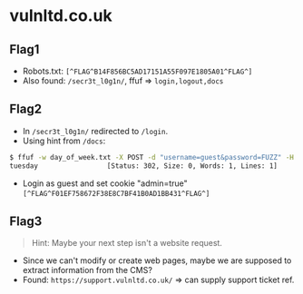 # vulnltd.co.uk

## Flag1
- Robots.txt: `[^FLAG^B14F856BC5AD17151A55F097E1805A01^FLAG^]`
- Also found: `/secr3t_l0g1n/`,  ffuf => `login,logout,docs`

## Flag2

- In `/secr3t_l0g1n/` redirected to `/login`.
- Using hint from `/docs`:

```bash
$ ffuf -w day_of_week.txt -X POST -d "username=guest&password=FUZZ" -H "Content-Type: application/x-www-form-urlencoded" -u https://www.vulnltd.co.uk/secr3t_l0g1n/login -mc all`
tuesday                 [Status: 302, Size: 0, Words: 1, Lines: 1]
```

- Login as guest and set cookie "admin=true" `[^FLAG^F01EF758672F38E8C7BF41B0AD1BB431^FLAG^]`

## Flag3
> Hint: Maybe your next step isn't a website request.

- Since we can't modify or create web pages, maybe we are supposed to extract information from the CMS?
- Found: `https://support.vulnltd.co.uk/` => can supply support ticket ref.

